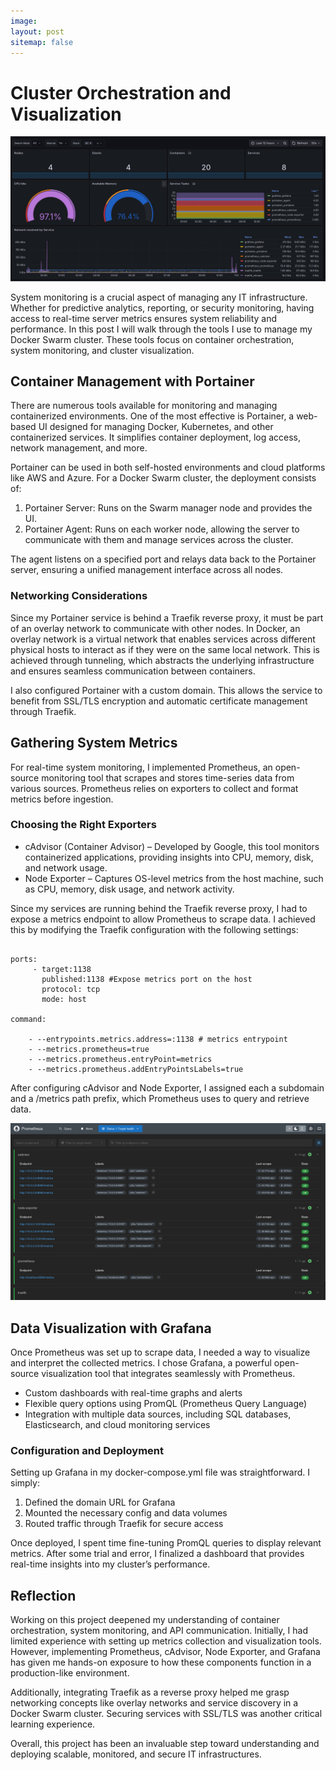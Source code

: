 ```yaml
---
image: 
layout: post
sitemap: false
---
```



# Cluster Orchestration and Visualization
	
<img src="/assets/img/portfolio/metrics/grafana.png" alt="Grafana">



System monitoring is a crucial aspect of managing any IT infrastructure. Whether for predictive analytics, reporting, or security monitoring, having access to real-time server metrics ensures system reliability and performance. In this post I will walk through the tools I use to manage my Docker Swarm cluster. These tools focus on container orchestration, system monitoring, and cluster visualization.

## Container Management with Portainer

There are numerous tools available for monitoring and managing containerized environments. One of the most effective is Portainer, a web-based UI designed for managing Docker, Kubernetes, and other containerized services. It simplifies container deployment, log access, network management, and more.

Portainer can be used in both self-hosted environments and cloud platforms like AWS and Azure. For a Docker Swarm cluster, the deployment consists of:

<ol>
<li>Portainer Server: Runs on the Swarm manager node and provides the UI.
</li>
<li>Portainer Agent: Runs on each worker node, allowing the server to communicate with them and manage services across the cluster.</li>    
</ol>

The agent listens on a specified port and relays data back to the Portainer server, ensuring a unified management interface across all nodes.

### Networking Considerations

Since my Portainer service is behind a Traefik reverse proxy, it must be part of an overlay network to communicate with other nodes. In Docker, an overlay network is a virtual network that enables services across different physical hosts to interact as if they were on the same local network. This is achieved through tunneling, which abstracts the underlying infrastructure and ensures seamless communication between containers.

I also configured Portainer with a custom domain. This allows the service to benefit from SSL/TLS encryption and automatic certificate management through Traefik.


## Gathering System Metrics

For real-time system monitoring, I implemented Prometheus, an open-source monitoring tool that scrapes and stores time-series data from various sources. Prometheus relies on exporters to collect and format metrics before ingestion.

### Choosing the Right Exporters

<ul>
<li>cAdvisor (Container Advisor) – Developed by Google, this tool monitors containerized applications, providing insights into CPU, memory, disk, and network usage.
</li>
<li>Node Exporter – Captures OS-level metrics from the host machine, such as CPU, memory, disk usage, and network activity.</li>    
</ul>

Since my services are running behind the Traefik reverse proxy, I had to expose a metrics endpoint to allow Prometheus to scrape data. I achieved this by modifying the Traefik configuration with the following settings:


```

ports:
     - target:1138
       published:1138 #Expose metrics port on the host
       protocol: tcp
       mode: host	

command:

	- --entrypoints.metrics.address=:1138 # metrics entrypoint
	- --metrics.prometheus=true 
	- --metrics.prometheus.entryPoint=metrics
	- --metrics.prometheus.addEntryPointsLabels=true

```

After configuring cAdvisor and Node Exporter, I assigned each a subdomain and a /metrics path prefix, which Prometheus uses to query and retrieve data.

<img src="/assets/img/portfolio/metrics/prometheus.png" alt="prometheus">


## Data Visualization with Grafana

Once Prometheus was set up to scrape data, I needed a way to visualize and interpret the collected metrics. I chose Grafana, a powerful open-source visualization tool that integrates seamlessly with Prometheus.

<ul>
<li>Custom dashboards with real-time graphs and alerts</li>
<li>Flexible query options using PromQL (Prometheus Query Language)</li>
<li>Integration with multiple data sources, including SQL databases, Elasticsearch, and cloud monitoring services</li>
</ul>

### Configuration and Deployment

Setting up Grafana in my docker-compose.yml file was straightforward. I simply:


<ol>
<li>Defined the domain URL for Grafana</li>
<li>Mounted the necessary config and data volumes</li>
<li>Routed traffic through Traefik for secure access
</li>
</ol>

Once deployed, I spent time fine-tuning PromQL queries to display relevant metrics. After some trial and error, I finalized a dashboard that provides real-time insights into my cluster’s performance.


## Reflection

Working on this project deepened my understanding of container orchestration, system monitoring, and API communication. Initially, I had limited experience with setting up metrics collection and visualization tools. However, implementing Prometheus, cAdvisor, Node Exporter, and Grafana has given me hands-on exposure to how these components function in a production-like environment.

Additionally, integrating Traefik as a reverse proxy helped me grasp networking concepts like overlay networks and service discovery in a Docker Swarm cluster. Securing services with SSL/TLS was another critical learning experience.

Overall, this project has been an invaluable step toward understanding and deploying scalable, monitored, and secure IT infrastructures.